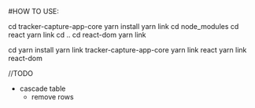 #HOW TO USE:

cd tracker-capture-app-core
yarn install
yarn link
cd node_modules
cd react
yarn link
cd ..
cd react-dom
yarn link

cd <to your app>
yarn install
yarn link tracker-capture-app-core
yarn link react
yarn link react-dom


//TODO
- cascade table
    + remove rows